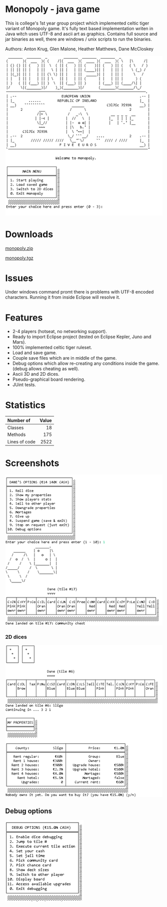 # Monopoly - java game
This is college's 1st year group project which implemented celtic tiger variant of Monopoly game. It's fully text based implementation writen in Java witch uses UTF-8 and ascii art as graphics. Contains full source and jar binaries as well, there are windows / unix scripts to run the binaries.

Authors: Anton Krug, Glen Malone, Heather Matthews, Dane McCloskey

![Title screen image](/screenShots/00.png)

# Downloads
[monopoly.zip](https://github.com/truhlikfredy/assignments-monopoly/archive/v1.0.zip)

[monopoly.tgz](https://github.com/truhlikfredy/assignments-monopoly/archive/v1.0.tar.gz)

# Issues
Under windows command promt there is problems with UTF-8 encoded characters. Running it from inside Eclipse will resolve it. 

# Features
* 2-4 players (hotseat, no networking support).
* Ready to import Eclipse project (tested on Eclipse Kepler, Juno and Mars).
* 100% implemented celtic tiger ruleset.
* Load and save game.
* Couple save files which are in middle of the game.
* Debug options which allow re-creating any conditions inside the game. (debug allows cheating as well).
* Ascii 3D and 2D dices.
* Pseudo-graphical board rendering.
* JUint tests.

# Statistics

Number of            | Value   
:--------------------| ------:
Classes              |     18 
Methods              |    175 
Lines of code        |   2522 

# Screenshots

![3D dices](/screenShots/01.png)

### 2D dices
![2D dices](/screenShots/02.png)

## Debug options
![Debug menu](/screenShots/03.png)

